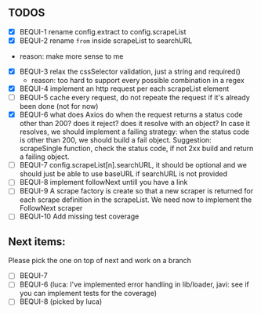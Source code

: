 ## TODOS

- [x] BEQUI-1 rename config.extract to config.scrapeList
- [x] BEQUI-2 rename `from` inside scrapeList to searchURL
 * reason: make more sense to me 
- [x] BEQUI-3 relax the cssSelector validation, just a string and required()
    * reason: too hard to support every possible combination in a regex 
- [x] BEQUI-4 implement an http request per each scrapeList element
- [ ] BEQUI-5 cache every request, do not repeate the request if it's already been done (not for now)
- [x] BEQUI-6 what does Axios do when the request returns a status code other than 200? does it reject? does it resolve with an object? In case it resolves, we should implement a failing strategy: when the status code is other than 200, we should build a fail object. Suggestion: scrapeSingle function, check the status code, if not 2xx build and return a failing object. 
- [ ] BEQUI-7 config.scrapeList[n].searchURL, it should be optional and we should just be able to use baseURL if searchURL is not provided
- [ ] BEQUI-8 implement followNext untill you have a link
- [ ] BEQUI-9 A scrape factory is create so that a new scraper is returned for each scrape definition in the scrapeList. We need now to implement the FollowNext scraper
- [ ] BEQUI-10 Add missing test coverage

## Next items:
Please pick the one on top of next and work on a branch

- [ ] BEQUI-7
- [ ] BEQUI-6 (luca: I've implemented error handling in lib/loader, javi: see if you can implement tests for the coverage)
- [ ] BEQUI-8 (picked by luca)
